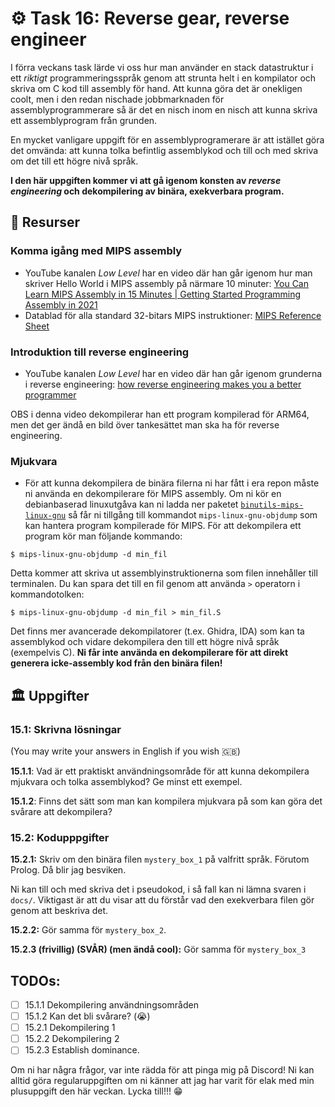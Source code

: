 # ⚙️ Task 16: Reverse gear, reverse engineer

I förra veckans task lärde vi oss hur man använder en stack datastruktur i ett *riktigt* programmeringsspråk genom att strunta helt i en kompilator och skriva om C kod till assembly för hand. Att kunna göra det är onekligen coolt, men i den redan nischade jobbmarknaden för assemblyprogrammerare så är det en nisch inom en nisch att kunna skriva ett assemblyprogram från grunden.

En mycket vanligare uppgift för en assemblyprogramerare är att istället göra det omvända: att kunna tolka befintlig assemblykod och till och med skriva om det till ett högre nivå språk. 

**I den här uppgiften kommer vi att gå igenom konsten av *reverse engineering* och dekompilering av binära, exekverbara program.**

## 📖 Resurser

### Komma igång med MIPS assembly

- YouTube kanalen *Low Level* har en video där han går igenom hur man skriver Hello World i MIPS assembly på närmare 10 minuter: [ You Can Learn MIPS Assembly in 15 Minutes | Getting Started Programming Assembly in 2021 ](https://youtu.be/5AN4Fo0GiBI?si=3_p2_ve4ZiRswi7l)
- Datablad för alla standard 32-bitars MIPS instruktioner: [MIPS Reference Sheet](https://www.kth.se/social/files/563c63c9f276547044e8695f/mips-ref-sheet.pdf)

### Introduktion till reverse engineering

- YouTube kanalen *Low Level* har en video där han går igenom grunderna i reverse engineering: [  how reverse engineering makes you a better programmer  ](https://youtu.be/1d-6Hv1c39c?si=aMki87nLsFvh5QjF)

OBS i denna video dekompilerar han ett program kompilerad för ARM64, men det ger ändå en bild över tankesättet man ska ha för reverse engineering. 

### Mjukvara

- För att kunna dekompilera de binära filerna ni har fått i era repon måste ni använda en dekompilerare för MIPS assembly. Om ni kör en debianbaserad linuxutgåva kan ni ladda ner paketet [`binutils-mips-linux-gnu`](https://manpages.debian.org/bullseye/binutils-mips-linux-gnu/index.html) så får ni tillgång till kommandot `mips-linux-gnu-objdump` som kan hantera program kompilerade för MIPS. För att dekompilera ett program kör man följande kommando:
```shell
$ mips-linux-gnu-objdump -d min_fil
```
Detta kommer att skriva ut assemblyinstruktionerna som filen innehåller till terminalen. Du kan spara det till en fil genom att använda `>` operatorn i kommandotolken:
```shell
$ mips-linux-gnu-objdump -d min_fil > min_fil.S
```
Det finns mer avancerade dekompilatorer (t.ex. Ghidra, IDA) som kan ta assemblykod och vidare dekompilera den till ett högre nivå språk (exempelvis C). **Ni får inte använda en dekompilerare för att direkt generera icke-assembly kod från den binära filen!**


## 🏛 Uppgifter

### 15.1: Skrivna lösningar

(You may write your answers in English if you wish 🇬🇧)

**15.1.1**: Vad är ett praktiskt användningsområde för att kunna dekompilera mjukvara och tolka assemblykod? Ge minst ett exempel.

**15.1.2**: Finns det sätt som man kan kompilera mjukvara på som kan göra det svårare att dekompilera? 

### 15.2: Kodupppgifter 

**15.2.1:** Skriv om den binära filen `mystery_box_1` på valfritt språk. Förutom Prolog. Då blir jag besviken.

Ni kan till och med skriva det i pseudokod, i så fall kan ni lämna svaren i `docs/`. Viktigast är att du visar att du förstår vad den exekverbara filen gör genom att beskriva det.

**15.2.2:** Gör samma för `mystery_box_2`.

**15.2.3 (frivillig) (SVÅR) (men ändå cool):** Gör samma för `mystery_box_3`

## TODOs:
- [ ] 15.1.1 Dekompilering användningsområden
- [ ] 15.1.2 Kan det bli svårare? (😭)
- [ ] 15.2.1 Dekompilering 1
- [ ] 15.2.2 Dekompilering 2
- [ ] 15.2.3 Establish dominance.

Om ni har några frågor, var inte rädda för att pinga mig på Discord! Ni kan alltid göra regularuppgiften om ni känner att jag har varit för elak med min plusuppgift den här veckan. Lycka till!!! 😁
